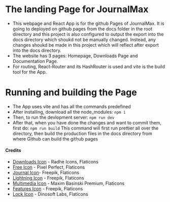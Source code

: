 # The landing Page for JournalMax

- This webpage and React App is for the github Pages of JournalMax. It is going to deployed on github pages from the docs folder in the root directory and this project is also configured to output the export into the docs directory which shoukd not be manually changed. Instead, any changes shoukd be made in this project which will reflect after export into the docs directory.
- The website has 3 pages: Homepage, Downloads Page and Documentation Page.
- For routing, React-Router and its HashRouter is used and vite is the build tool for the App.

# Running and building the Page

- The App uses vite and has all the commands predefined
- After installing, download all the node_modules:
  `npm i`
- Then, to run the devlopment server:
  `npm run dev`
- After that, when you have done the changes and want to commit them, first do:
  `npm run build`
  This command will first run prettier all over the directory, then build the production files in the docs directory from where Github can build the github pages

#### Credits

- [Downloads Icon](./public/download.png) - Radhe Icons, Flaticons
- [Free Icon](./public/free.png) - Pixel Perfect, Flaticons
- [Journal Icon](./public/journal.png)- Freepik, Flaticons
- [Lightning Icon](./public/lightning.png) - Freepik, Flaticons
- [Multimedia Icon](./public/multimedia.png) - Maxim Basinski Premium, Flaticons
- [Features Icon](./public/features.png) - Freepik, Flaticons
- [Lock Icon](./public/lock.png) - Dinosoft Labs, Flaticons
